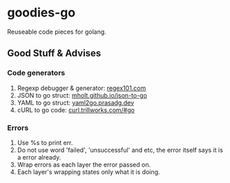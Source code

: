 # goodies-go
Reuseable code pieces for golang.

## Good Stuff & Advises

### Code generators

1. Regexp debugger & generator: [regex101.com](regex101.com)
2. JSON to go struct: [mholt.github.io/json-to-go](mholt.github.io/json-to-go)
3. YAML to go struct: [yaml2go.prasadg.dev](yaml2go.prasadg.dev)
4. cURL to go code: [curl.trillworks.com/#go](curl.trillworks.com/#go)

### Errors

1. Use %s to print err.
2. Do not use word 'failed', 'unsuccessful' and etc, the error itself says it is a error already.
3. Wrap errors as each layer the error passed on.
4. Each layer's wrapping states only what it is doing.
